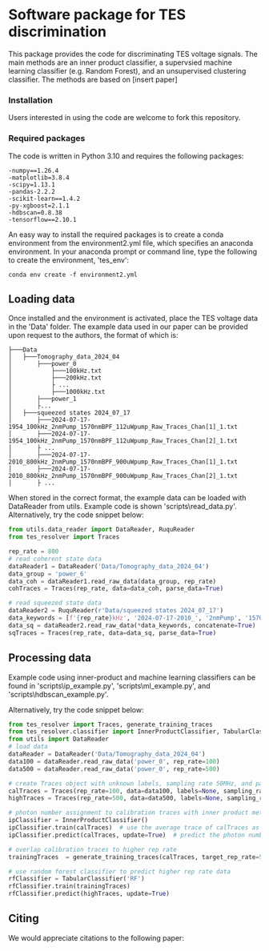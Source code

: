 # Software package for TES discrimination

This package provides the code for discriminating TES voltage signals. The main methods are an inner product classifier, 
a supervsied machine learning classifier (e.g. Random Forest), and an unsupervised clustering classifier. The methods are based on [insert paper]

### Installation
Users interested in using the code are welcome to fork this repository. 

### Required packages 
The code is written in Python 3.10 and requires the following packages:
```text
-numpy==1.26.4
-matplotlib=3.8.4
-scipy=1.13.1
-pandas-2.2.2
-scikit-learn==1.4.2
-py-xgboost=2.1.1
-hdbscan=0.8.38
-tensorflow==2.10.1
```

An easy way to install the required packages is to create a conda environment from the environment2.yml file, which 
specifies an anaconda environment. In your anaconda prompt or command line, type the following to create the 
environment, 'tes_env': 
```commandline
conda env create -f environment2.yml 
```

## Loading data
Once installed and the environment is activated, place the TES voltage data in the 'Data' folder. The example data used in 
our paper can be provided upon request to the authors, the format of which is: 
```commandline
├───Data
│   ├───Tomography_data_2024_04
│       ├───power_0
│           ├───100kHz.txt
│           ├───200kHz.txt
│           ├ ...
│           ├───1000kHz.txt
│       ├───power_1
│       ├...
│   ├───squeezed states 2024_07_17
│       ├───2024-07-17-1954_100kHz_2nmPump_1570nmBPF_112uWpump_Raw_Traces_Chan[1]_1.txt
│       ├───2024-07-17-1954_100kHz_2nmPump_1570nmBPF_112uWpump_Raw_Traces_Chan[2]_1.txt
│       ├ ...
│       ├───2024-07-17-2010_800kHz_2nmPump_1570nmBPF_900uWpump_Raw_Traces_Chan[1]_1.txt
│       ├───2024-07-17-2010_800kHz_2nmPump_1570nmBPF_900uWpump_Raw_Traces_Chan[2]_1.txt
│       ├ ...
```

When stored in the correct format, the example data can be loaded with DataReader from utils. Example code is shown 
'scripts\read_data.py'. Alternatively, try the code snippet below: 
```python
from utils.data_reader import DataReader, RuquReader
from tes_resolver import Traces

rep_rate = 800
# read coherent state data
dataReader1 = DataReader('Data/Tomography_data_2024_04')
data_group = 'power_6'
data_coh = dataReader1.read_raw_data(data_group, rep_rate)
cohTraces = Traces(rep_rate, data=data_coh, parse_data=True)

# read squeezed state data
dataReader2 = RuquReader(r'Data/squeezed states 2024_07_17')
data_keywords = [f'{rep_rate}kHz', '2024-07-17-2010_', '2nmPump', '1570nmBPF', 'Chan[1]']
data_sq = dataReader2.read_raw_data(*data_keywords, concatenate=True)
sqTraces = Traces(rep_rate, data=data_sq, parse_data=True)

```

## Processing data
Example code using inner-product and machine learning classifiers can be found in 'scripts\ip_example.py', 
'scripts\ml_example.py', and 'scripts\hdbscan_example.py'.

Alternatively, try the code snippet below: 
```python
from tes_resolver import Traces, generate_training_traces
from tes_resolver.classifier import InnerProductClassifier, TabularClassifier
from utils import DataReader
# load data 
dataReader = DataReader('Data/Tomography_data_2024_04')
data100 = dataReader.read_raw_data('power_0', rep_rate=100)
data500 = dataReader.read_raw_data('power_0', rep_rate=500)

# create Traces object with unknown labels, sampling rate 50MHz, and parse data such that each row of the data is a voltage trace. 
calTraces = Traces(rep_rate=100, data=data100, labels=None, sampling_rate=5e4, parse_data=True)  # calibration traces
highTraces = Traces(rep_rate=500, data=data500, labels=None, sampling_rate=5e4, parse_data=True)  # high rep-rate traces

# photon number assignment to calibration traces with inner product method
ipClassifier = InnerProductClassifier()
ipClassifier.train(calTraces)  # use the average trace of calTraces as reference trace in inner product
ipClassifier.predict(calTraces, update=True)  # predict the photon number and update the labels attributes of calTraces

# overlap calibration traces to higher rep rate
trainingTraces  = generate_training_traces(calTraces, target_rep_rate=500)

# use random forest classifier to predict higher rep rate data 
rfClassifier = TabularClassifier('RF')
rfClassifier.train(trainingTraces)
rfClassifier.predict(highTraces, update=True)
```
## Citing
We would appreciate citations to the following paper: 
